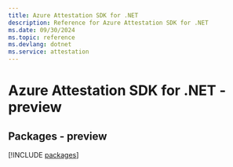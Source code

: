 ```yaml
---
title: Azure Attestation SDK for .NET
description: Reference for Azure Attestation SDK for .NET
ms.date: 09/30/2024
ms.topic: reference
ms.devlang: dotnet
ms.service: attestation
---
```

# Azure Attestation SDK for .NET - preview
## Packages - preview
[!INCLUDE [packages](attestation-index.md)]